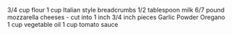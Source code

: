 3/4 cup flour
1 cup Italian style breadcrumbs
1/2 tablespoon milk
6/7 pound mozzarella cheeses - cut into 1 inch 3/4 inch pieces
Garlic Powder
Oregano
1 cup vegetable oil
1 cup tomato sauce